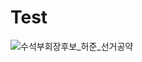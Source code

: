 # Test

![수석부회장후보_허준_선거공약](https://github.com/YJKaN/Quantum-computing/assets/110881339/42c3e594-f9d0-4b5d-bedf-fce60aecf1a0)
